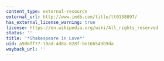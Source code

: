 ```yaml
---
content_type: external-resource
external_url: http://www.imdb.com/title/tt0138097/
has_external_license_warning: true
license: https://en.wikipedia.org/wiki/All_rights_reserved
status: ''
title: '*Shakespeare in Love*'
uid: a9d6ff77-10ad-4d8a-828f-be166549b9da
wayback_url: ''
---
```

